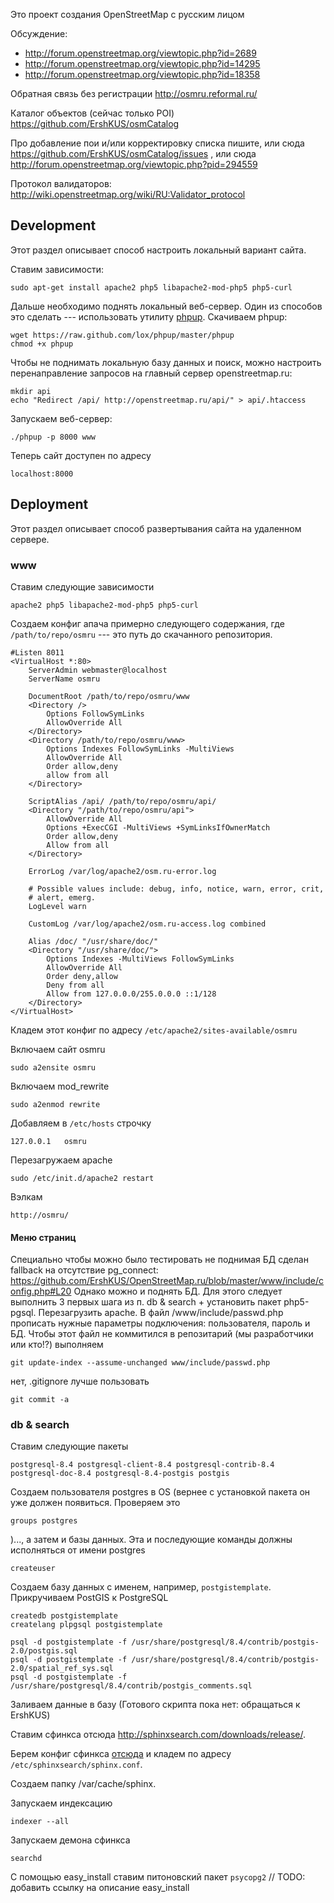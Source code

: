 Это проект создания OpenStreetMap с русским лицом

Обсуждение:
 * http://forum.openstreetmap.org/viewtopic.php?id=2689
 * http://forum.openstreetmap.org/viewtopic.php?id=14295
 * http://forum.openstreetmap.org/viewtopic.php?id=18358

Обратная связь без регистрации http://osmru.reformal.ru/

Каталог объектов (сейчас только POI) https://github.com/ErshKUS/osmCatalog

Про добавление пои и/или корректировку списка пишите, или сюда https://github.com/ErshKUS/osmCatalog/issues , или сюда http://forum.openstreetmap.org/viewtopic.php?pid=294559

Протокол валидаторов: http://wiki.openstreetmap.org/wiki/RU:Validator_protocol

## Development

Этот раздел описывает способ настроить локальный вариант сайта.


Ставим зависимости:

```
sudo apt-get install apache2 php5 libapache2-mod-php5 php5-curl
```

Дальше необходимо поднять локальный веб-сервер.
Один из способов это сделать --- использовать утилиту [phpup](https://github.com/lox/phpup).
Скачиваем phpup:

```
wget https://raw.github.com/lox/phpup/master/phpup
chmod +x phpup
```

Чтобы не поднимать локальную базу данных и поиск, можно настроить перенаправление запросов на главный сервер openstreetmap.ru:

```
mkdir api
echo "Redirect /api/ http://openstreetmap.ru/api/" > api/.htaccess
```

Запускаем веб-сервер:

```
./phpup -p 8000 www
```

Теперь сайт доступен по адресу

```
localhost:8000
```


## Deployment

Этот раздел описывает способ развертывания сайта на удаленном сервере.

### www

Ставим следующие зависимости

    apache2 php5 libapache2-mod-php5 php5-curl

Создаем конфиг апача примерно следующего содержания, где `/path/to/repo/osmru` --- это путь до скачанного репозитория.

```
#Listen 8011
<VirtualHost *:80>
	ServerAdmin webmaster@localhost
	ServerName osmru

	DocumentRoot /path/to/repo/osmru/www
	<Directory />
		Options FollowSymLinks
		AllowOverride All
	</Directory>
	<Directory /path/to/repo/osmru/www>
		Options Indexes FollowSymLinks -MultiViews
		AllowOverride All
		Order allow,deny
		allow from all
	</Directory>

	ScriptAlias /api/ /path/to/repo/osmru/api/
	<Directory "/path/to/repo/osmru/api">
		AllowOverride All
		Options +ExecCGI -MultiViews +SymLinksIfOwnerMatch
		Order allow,deny
		Allow from all
	</Directory>

	ErrorLog /var/log/apache2/osm.ru-error.log

	# Possible values include: debug, info, notice, warn, error, crit,
	# alert, emerg.
	LogLevel warn

	CustomLog /var/log/apache2/osm.ru-access.log combined

    Alias /doc/ "/usr/share/doc/"
    <Directory "/usr/share/doc/">
        Options Indexes -MultiViews FollowSymLinks
        AllowOverride All
        Order deny,allow
        Deny from all
        Allow from 127.0.0.0/255.0.0.0 ::1/128
    </Directory>
</VirtualHost>
```

Кладем этот конфиг по адресу `/etc/apache2/sites-available/osmru`

Включаем сайт osmru

	sudo a2ensite osmru

Включаем mod_rewrite

	sudo a2enmod rewrite

Добавляем в `/etc/hosts` строчку

	127.0.0.1 	osmru

Перезагружаем apache
    
    sudo /etc/init.d/apache2 restart

Вэлкам

	http://osmru/

#### Меню страниц

Специально чтобы можно было тестировать не поднимая БД сделан fallback на отсутствие pg_connect: https://github.com/ErshKUS/OpenStreetMap.ru/blob/master/www/include/config.php#L20
Однако можно и поднять БД. Для этого следует выполнить 3 первых шага из п. db & search + установить пакет php5-pgsql. Перезагрузить apache.
В файл /www/include/passwd.php прописать нужные параметры подключения: пользователя, пароль и БД.
Чтобы этот файл не коммитился в репозитарий (мы разработчики или кто!?) выполняем

	git update-index --assume-unchanged www/include/passwd.php
нет, .gitignore лучше пользовать

	git commit -a


### db & search

Ставим следующие пакеты

    postgresql-8.4 postgresql-client-8.4 postgresql-contrib-8.4 postgresql-doc-8.4 postgresql-8.4-postgis postgis

Создаем пользователя postgres в OS (вернее с установкой пакета он уже должен появиться. Проверяем это

	groups postgres
	
)..., а затем и базы данных. Эта и последующие команды должны исполняться от имени postgres

	createuser

Создаем базу данных с именем, например, `postgistemplate`. Прикручиваем PostGIS к PostgreSQL

	createdb postgistemplate
	createlang plpgsql postgistemplate

	psql -d postgistemplate -f /usr/share/postgresql/8.4/contrib/postgis-2.0/postgis.sql	
	psql -d postgistemplate -f /usr/share/postgresql/8.4/contrib/postgis-2.0/spatial_ref_sys.sql
	psql -d postgistemplate -f /usr/share/postgresql/8.4/contrib/postgis_comments.sql

Заливаем данные в базу (Готового скрипта пока нет: обращаться к ErshKUS)


Ставим сфинкса отсюда http://sphinxsearch.com/downloads/release/.

Берем конфиг сфинкса  [отсюда](../master/search/configs/sphinx.conf) и кладем по адресу `/etc/sphinxsearch/sphinx.conf`.

Создаем папку /var/cache/sphinx.

Запускаем индексацию

	indexer --all

Запускаем демона сфинкса

	searchd


C помощью easy_install ставим питоновский пакет `psycopg2` // TODO: добавить ссылку на описание easy_install

